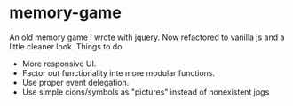 # memory-game
An old memory game I wrote with jquery. Now refactored to vanilla js and a little cleaner look.
Things to do
- More responsive UI.  
- Factor out functionality inte more modular functions.
- Use proper event delegation.
- Use simple cions/symbols as "pictures" instead of nonexistent jpgs
